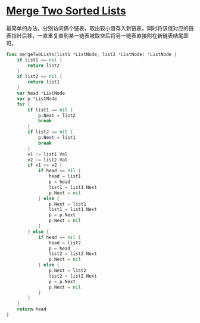 # [Merge Two Sorted Lists](https://leetcode.com/problems/merge-two-sorted-lists/description/)

最简单的办法，分别访问俩个链表，取出较小值存入新链表，同时将该值对应的链表指针后移，一直重复直到某一链表被取空后将另一链表直接附在新链表结尾即可。

```go
func mergeTwoLists(list1 *ListNode, list2 *ListNode) *ListNode {
	if list1 == nil {
		return list2
	}
	if list2 == nil {
		return list1
	}
	var head *ListNode
	var p *ListNode
	for {
		if list1 == nil {
			p.Next = list2
			break
		}
		if list2 == nil {
			p.Next = list1
			break
		}
		v1 := list1.Val
		v2 := list2.Val
		if v1 <= v2 {
			if head == nil {
				head = list1
				p = head
				list1 = list1.Next
				p.Next = nil
			} else {
				p.Next = list1
				list1 = list1.Next
				p = p.Next
				p.Next = nil
			}
		} else {
			if head == nil {
				head = list2
				p = head
				list2 = list2.Next
				p.Next = nil
			} else {
				p.Next = list2
				list2 = list2.Next
				p = p.Next
				p.Next = nil
			}
		}
	}
	return head
}
```
